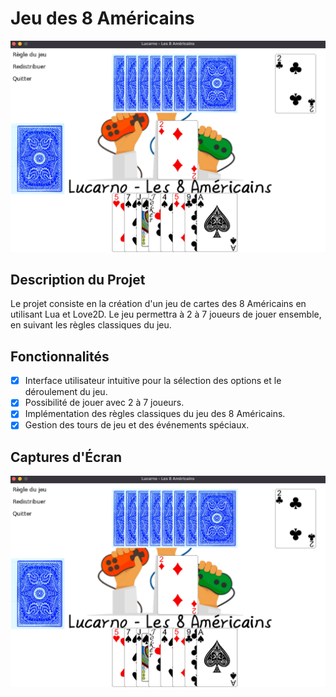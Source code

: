 # Jeu des 8 Américains

![Screenshot du jeu](screenshot.png)

## Description du Projet

Le projet consiste en la création d'un jeu de cartes des 8 Américains en utilisant Lua et Love2D. Le jeu permettra à 2 à 7 joueurs de jouer ensemble, en suivant les règles classiques du jeu.

## Fonctionnalités

- [x] Interface utilisateur intuitive pour la sélection des options et le déroulement du jeu.
- [x] Possibilité de jouer avec 2 à 7 joueurs.
- [x] Implémentation des règles classiques du jeu des 8 Américains.
- [x] Gestion des tours de jeu et des événements spéciaux.

## Captures d'Écran

![Capture d'écran 1](screenshot.png)
